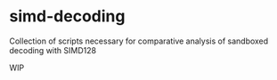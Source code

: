 # simd-decoding
Collection of scripts necessary for comparative analysis of sandboxed decoding with SIMD128


WIP
